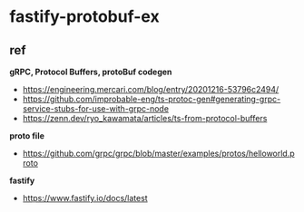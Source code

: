 # fastify-protobuf-ex

## ref

**gRPC, Protocol Buffers, protoBuf codegen**

- https://engineering.mercari.com/blog/entry/20201216-53796c2494/
- https://github.com/improbable-eng/ts-protoc-gen#generating-grpc-service-stubs-for-use-with-grpc-node
- https://zenn.dev/ryo_kawamata/articles/ts-from-protocol-buffers

**proto file**

- https://github.com/grpc/grpc/blob/master/examples/protos/helloworld.proto

**fastify**

- https://www.fastify.io/docs/latest
